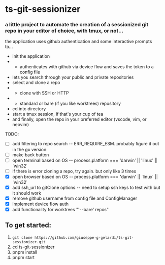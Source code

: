 # ts-git-sessionizer

### a little project to automate the creation of a sessionized git repo in your editor of choice, with tmux, or not...

the application uses github authentication and some interactive prompts to...
 - init the application 
 - - authenticates with github via device flow and saves the token to a config file
 - lets you search through your public and private repositories
 - select and clone a repo 
 - - clone with SSH or HTTP
 - - standard or bare (if you like worktrees) repository
 - cd into directory
 - start a tmux session, if that's your cup of tea
 - and finally, open the repo in your preferred editor (vscode, vim, or neovim)

TODO: 
- [ ] add filtering to repo search -- ERR_REQUIRE_ESM. probably figure it out in the go version
- [ ] make back button
- [ ] open terminal based on OS -- process.platform === 'darwin' || 'linux' || 'win32'
- [ ] if there is error cloning a repo, try again. but only like 3 times 
- [x] open browser based on OS -- process.platform === 'darwin' || 'linux' || 'win32'
- [x] add ssh_url to gitClone options -- need to setup ssh keys to test with but it should work
- [x] remove github username from config file and ConfigManager
- [x] implement device flow auth
- [x] add functionality for worktrees "'--bare' repos" 

## To get started:
1. `git clone https://github.com/giuseppe-g-gelardi/ts-git-sessionizer.git`
2. cd ts-git-sessionizer
3. pnpm install
4. pnpm start
